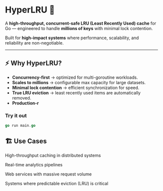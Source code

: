 # HyperLRU 🚀

A **high-throughput, concurrent-safe LRU (Least Recently Used) cache** for Go — engineered to handle **millions of keys** with minimal lock contention.  

Built for **high-impact systems** where performance, scalability, and reliability are non-negotiable.  

---

## ⚡ Why HyperLRU?
- **Concurrency-first** → optimized for multi-goroutine workloads.  
- **Scales to millions** → configurable max capacity for large datasets.  
- **Minimal lock contention** → efficient synchronization for speed.  
- **True LRU eviction** → least recently used items are automatically removed.  
- **Production-r**

### Try it out
```go
go run main.go

```


## 🏗️ Use Cases

High-throughput caching in distributed systems

Real-time analytics pipelines

Web services with massive request volume

Systems where predictable eviction (LRU) is critical
